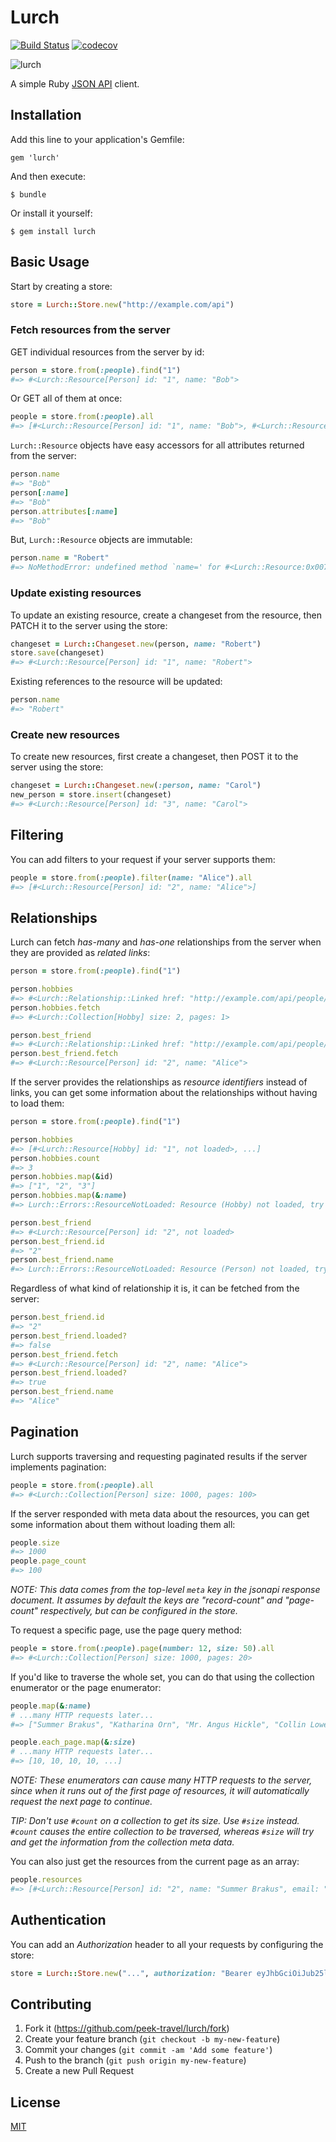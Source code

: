 # Lurch
[![Build Status](https://travis-ci.com/peek-travel/lurch.svg?token=EE31hyxwr1Gpyes7CKcT&branch=master)](https://travis-ci.com/peek-travel/lurch) [![codecov](https://codecov.io/gh/peek-travel/lurch/branch/master/graph/badge.svg)](https://codecov.io/gh/peek-travel/lurch)

![lurch](./lurch.gif)

A simple Ruby [JSON API](http://jsonapi.org/) client.

## Installation

Add this line to your application's Gemfile:

```
gem 'lurch'
```

And then execute:

```
$ bundle
```

Or install it yourself:

```
$ gem install lurch
```

## Basic Usage

Start by creating a store:

```ruby
store = Lurch::Store.new("http://example.com/api")
```

### Fetch resources from the server

GET individual resources from the server by id:

```ruby
person = store.from(:people).find("1")
#=> #<Lurch::Resource[Person] id: "1", name: "Bob">
```

Or GET all of them at once:

```ruby
people = store.from(:people).all
#=> [#<Lurch::Resource[Person] id: "1", name: "Bob">, #<Lurch::Resource[Person] id: "2", name: "Alice">]
```

`Lurch::Resource` objects have easy accessors for all attributes returned from the server:

```ruby
person.name
#=> "Bob"
person[:name]
#=> "Bob"
person.attributes[:name]
#=> "Bob"
```

But, `Lurch::Resource` objects are immutable:

```ruby
person.name = "Robert"
#=> NoMethodError: undefined method `name=' for #<Lurch::Resource:0x007fe62c848fb8>
```

### Update existing resources

To update an existing resource, create a changeset from the resource, then PATCH it to the server using the store:

```ruby
changeset = Lurch::Changeset.new(person, name: "Robert")
store.save(changeset)
#=> #<Lurch::Resource[Person] id: "1", name: "Robert">
```

Existing references to the resource will be updated:

```ruby
person.name
#=> "Robert"
```

### Create new resources

To create new resources, first create a changeset, then POST it to the server using the store:

```ruby
changeset = Lurch::Changeset.new(:person, name: "Carol")
new_person = store.insert(changeset)
#=> #<Lurch::Resource[Person] id: "3", name: "Carol">
```

## Filtering

You can add filters to your request if your server supports them:

```ruby
people = store.from(:people).filter(name: "Alice").all
#=> [#<Lurch::Resource[Person] id: "2", name: "Alice">]
```

## Relationships

Lurch can fetch *has-many* and *has-one* relationships from the server when they are provided as *related links*:

```ruby
person = store.from(:people).find("1")

person.hobbies
#=> #<Lurch::Relationship::Linked href: "http://example.com/api/people/1/friends">
person.hobbies.fetch
#=> #<Lurch::Collection[Hobby] size: 2, pages: 1>

person.best_friend
#=> #<Lurch::Relationship::Linked href: "http://example.com/api/people/1/best-friend">
person.best_friend.fetch
#=> #<Lurch::Resource[Person] id: "2", name: "Alice">
```

If the server provides the relationships as *resource identifiers* instead of links, you can get some information about the relationships without having to load them:

```ruby
person = store.from(:people).find("1")

person.hobbies
#=> [#<Lurch::Resource[Hobby] id: "1", not loaded>, ...]
person.hobbies.count
#=> 3
person.hobbies.map(&id)
#=> ["1", "2", "3"]
person.hobbies.map(&:name)
#=> Lurch::Errors::ResourceNotLoaded: Resource (Hobby) not loaded, try calling #fetch first.

person.best_friend
#=> #<Lurch::Resource[Person] id: "2", not loaded>
person.best_friend.id
#=> "2"
person.best_friend.name
#=> Lurch::Errors::ResourceNotLoaded: Resource (Person) not loaded, try calling #fetch first.
```

Regardless of what kind of relationship it is, it can be fetched from the server:

```ruby
person.best_friend.id
#=> "2"
person.best_friend.loaded?
#=> false
person.best_friend.fetch
#=> #<Lurch::Resource[Person] id: "2", name: "Alice">
person.best_friend.loaded?
#=> true
person.best_friend.name
#=> "Alice"
```

## Pagination

Lurch supports traversing and requesting paginated results if the server implements pagination:

```ruby
people = store.from(:people).all
#=> #<Lurch::Collection[Person] size: 1000, pages: 100>
```

If the server responded with meta data about the resources, you can get some information about them without loading them all:

```ruby
people.size
#=> 1000
people.page_count
#=> 100
```

*NOTE: This data comes from the top-level `meta` key in the jsonapi response document.  It assumes by default the keys are "record-count" and "page-count" respectively, but can be configured in the store.*

To request a specific page, use the page query method:

```ruby
people = store.from(:people).page(number: 12, size: 50).all
#=> #<Lurch::Collection[Person] size: 1000, pages: 20>
```

If you'd like to traverse the whole set, you can do that using the collection enumerator or the page enumerator:

```ruby
people.map(&:name)
# ...many HTTP requests later...
#=> ["Summer Brakus", "Katharina Orn", "Mr. Angus Hickle", "Collin Lowe PhD", "Kaylie Larson", ...]

people.each_page.map(&:size)
# ...many HTTP requests later...
#=> [10, 10, 10, 10, ...]
```

*NOTE: These enumerators can cause many HTTP requests to the server, since when it runs out of the first page of resources, it will automatically request the next page to continue.*

*TIP: Don't use `#count` on a collection to get its size.  Use `#size` instead.  `#count` causes the entire collection to be traversed, whereas `#size` will try and get the information from the collection meta data.*

You can also just get the resources from the current page as an array:

```ruby
people.resources
#=> [#<Lurch::Resource[Person] id: "2", name: "Summer Brakus", email: "summerb2b@kiehnhirthe.info", twitter: "@summerb2b">, ...]
```

## Authentication

You can add an *Authorization* header to all your requests by configuring the store:

```ruby
store = Lurch::Store.new("...", authorization: "Bearer eyJhbGciOiJub25lIiwidHlwIjoiSldUIn0.eyJzdWIiOjEsIm5hbWUiOiJCb2IifQ.")
```

## Contributing

1.  Fork it (<https://github.com/peek-travel/lurch/fork>)
2.  Create your feature branch (`git checkout -b my-new-feature`)
3.  Commit your changes (`git commit -am 'Add some feature'`)
4.  Push to the branch (`git push origin my-new-feature`)
5.  Create a new Pull Request

## License

[MIT](LICENSE)

